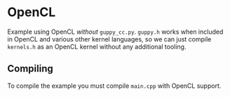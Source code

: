 # OpenCL

Example using OpenCL *without* `guppy_cc.py`. `guppy.h` works when included in
OpenCL and various other kernel languages, so we can just compile `kernels.h`
as an OpenCL kernel without any additional tooling.

## Compiling

To compile the example you must compile `main.cpp` with OpenCL support.
